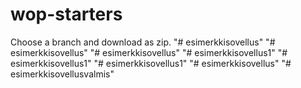 # wop-starters

Choose a branch and download as zip.
"# esimerkkisovellus" 
"# esimerkkisovellus" 
"# esimerkkisovellus" 
"# esimerkkisovellus1" 
"# esimerkkisovellus1" 
"# esimerkkisovellus1" 
"# esimerkkisovellus" 
"# esimerkkisovellusvalmis" 
